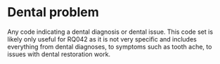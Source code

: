 # Dental problem

Any code indicating a dental diagnosis or dental issue. This code set is likely only useful for RQ042 as it is not very specific and includes everything from dental diagnoses, to symptoms such as tooth ache, to issues with dental restoration work.
